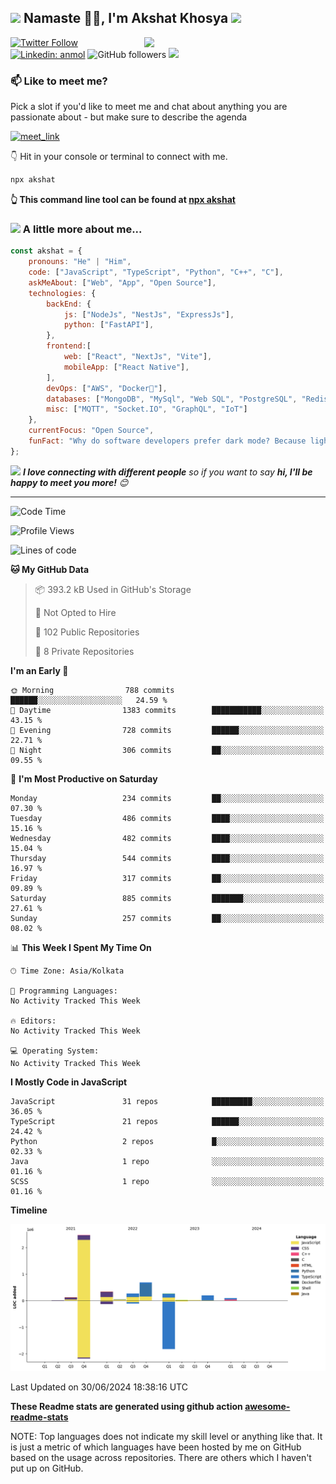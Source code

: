 <h2><img src="https://emojis.slackmojis.com/emojis/images/1531849430/4246/blob-sunglasses.gif?1531849430" width="30"/> Namaste 🙏🏻, I'm Akshat Khosya <img src="https://media.giphy.com/media/12oufCB0MyZ1Go/giphy.gif" width="50"></h2>
<img align='right' src="https://media.giphy.com/media/836HiJc7pgzy8iNXCn/giphy.gif" width="290">


[![Twitter Follow](https://img.shields.io/twitter/follow/akshatkhosya?label=Follow)](https://twitter.com/akshatkhosya)
[![Linkedin: anmol](https://img.shields.io/badge/-akshat-blue?style=flat-square&logo=Linkedin&logoColor=white&link=https://www.linkedin.com/in/akshatkhosya/)](https://www.linkedin.com/in/akshatkhosya/)
![GitHub followers](https://img.shields.io/github/followers/akshat-khosya?label=Follow&style=social)
![](https://komarev.com/ghpvc/?username=akshat-khosya&label=Profile%20views&color=0e75b6&style=flat)


### 📫 Like to meet me?

Pick a slot if you'd like to meet me and chat about anything you are passionate about - but make sure to describe the agenda

<a href="https://calendly.com/akshatkhosya/30min" target="_blank"><img width="498" alt="meet_link" src="https://user-images.githubusercontent.com/15426564/144297439-f530f383-e73e-41e0-9914-a9b7d3f432e5.png"></a>

👇 Hit in your console or terminal to connect with me.

```bash
npx akshat
```
**👆 This command line tool can be found at [npx akshat](https://github.com/akshat/npx_card)**

### <img src="https://media.giphy.com/media/VgCDAzcKvsR6OM0uWg/giphy.gif" width="50"> A little more about me...  

```javascript
const akshat = {
    pronouns: "He" | "Him",
    code: ["JavaScript", "TypeScript", "Python", "C++", "C"],
    askMeAbout: ["Web", "App", "Open Source"],
    technologies: {
        backEnd: {
            js: ["NodeJs", "NestJs", "ExpressJs"],
            python: ["FastAPI"],
        },
        frontend:[
            web: ["React", "NextJs", "Vite"],
            mobileApp: ["React Native"],
        ],
        devOps: ["AWS", "Docker🐳"],
        databases: ["MongoDB", "MySql", "Web SQL", "PostgreSQL", "Redis"],
        misc: ["MQTT", "Socket.IO", "GraphQL", "IoT"]
    },
    currentFocus: "Open Source",
    funFact: "Why do software developers prefer dark mode? Because light attracts bugs!"
};
```

<img src="https://media.giphy.com/media/LnQjpWaON8nhr21vNW/giphy.gif" width="60"> <em><b>I love connecting with different people</b> so if you want to say <b>hi, I'll be happy to meet you more!</b> 😊</em>

---
<!--START_SECTION:waka-->
![Code Time](http://img.shields.io/badge/Code%20Time-0%20secs-blue)

![Profile Views](http://img.shields.io/badge/Profile%20Views-0-blue)

![Lines of code](https://img.shields.io/badge/From%20Hello%20World%20I%27ve%20Written-4.5%20million%20lines%20of%20code-blue)

**🐱 My GitHub Data** 

> 📦 393.2 kB Used in GitHub's Storage 
 > 
> 🚫 Not Opted to Hire
 > 
> 📜 102 Public Repositories 
 > 
> 🔑 8 Private Repositories 
 > 
**I'm an Early 🐤** 

```text
🌞 Morning                788 commits         ██████░░░░░░░░░░░░░░░░░░░   24.59 % 
🌆 Daytime                1383 commits        ███████████░░░░░░░░░░░░░░   43.15 % 
🌃 Evening                728 commits         ██████░░░░░░░░░░░░░░░░░░░   22.71 % 
🌙 Night                  306 commits         ██░░░░░░░░░░░░░░░░░░░░░░░   09.55 % 
```
📅 **I'm Most Productive on Saturday** 

```text
Monday                   234 commits         ██░░░░░░░░░░░░░░░░░░░░░░░   07.30 % 
Tuesday                  486 commits         ████░░░░░░░░░░░░░░░░░░░░░   15.16 % 
Wednesday                482 commits         ████░░░░░░░░░░░░░░░░░░░░░   15.04 % 
Thursday                 544 commits         ████░░░░░░░░░░░░░░░░░░░░░   16.97 % 
Friday                   317 commits         ██░░░░░░░░░░░░░░░░░░░░░░░   09.89 % 
Saturday                 885 commits         ███████░░░░░░░░░░░░░░░░░░   27.61 % 
Sunday                   257 commits         ██░░░░░░░░░░░░░░░░░░░░░░░   08.02 % 
```


📊 **This Week I Spent My Time On** 

```text
🕑︎ Time Zone: Asia/Kolkata

💬 Programming Languages: 
No Activity Tracked This Week

🔥 Editors: 
No Activity Tracked This Week

💻 Operating System: 
No Activity Tracked This Week
```

**I Mostly Code in JavaScript** 

```text
JavaScript               31 repos            █████████░░░░░░░░░░░░░░░░   36.05 % 
TypeScript               21 repos            ██████░░░░░░░░░░░░░░░░░░░   24.42 % 
Python                   2 repos             █░░░░░░░░░░░░░░░░░░░░░░░░   02.33 % 
Java                     1 repo              ░░░░░░░░░░░░░░░░░░░░░░░░░   01.16 % 
SCSS                     1 repo              ░░░░░░░░░░░░░░░░░░░░░░░░░   01.16 % 
```



**Timeline**

![Lines of Code chart](https://raw.githubusercontent.com/akshat-khosya/akshat-khosya/main/assets/bar_graph.png)


 Last Updated on 30/06/2024 18:38:16 UTC
<!--END_SECTION:waka-->

**These Readme stats are generated using github action [awesome-readme-stats](https://github.com/anmol098/waka-readme-stats)**

NOTE: Top languages does not indicate my skill level or anything like that. It is just a metric of which languages have been hosted by me on GitHub based on the usage across repositories. There are others which I haven't put up on GitHub.
